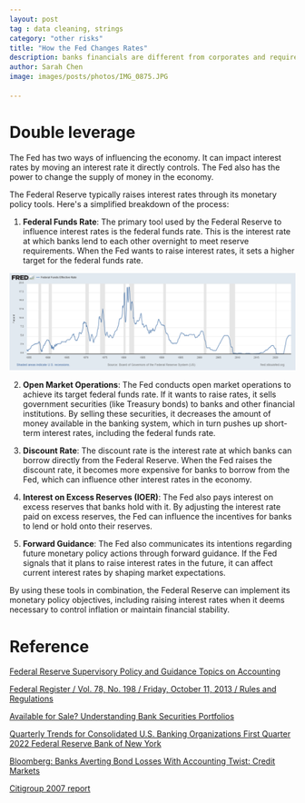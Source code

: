 ```yaml
---
layout: post
tag : data cleaning, strings
category: "other risks"
title: "How the Fed Changes Rates"
description: banks financials are different from corporates and require unique metrics to analyze their risk profiles
author: Sarah Chen
image: images/posts/photos/IMG_0875.JPG

---
```


# Double leverage
The Fed has two ways of influencing the economy. It can impact interest rates by moving an interest rate it directly controls. The Fed also has the power to change the supply of money in the economy.  

The Federal Reserve typically raises interest rates through its monetary policy tools. Here's a simplified breakdown of the process:

1. **Federal Funds Rate**: The primary tool used by the Federal Reserve to influence interest rates is the federal funds rate. This is the interest rate at which banks lend to each other overnight to meet reserve requirements. When the Fed wants to raise interest rates, it sets a higher target for the federal funds rate.

![From mid 1954 to 2024-03-01](..//images/posts/fredgraph.png)

2. **Open Market Operations**: The Fed conducts open market operations to achieve its target federal funds rate. If it wants to raise rates, it sells government securities (like Treasury bonds) to banks and other financial institutions. By selling these securities, it decreases the amount of money available in the banking system, which in turn pushes up short-term interest rates, including the federal funds rate.

3. **Discount Rate**: The discount rate is the interest rate at which banks can borrow directly from the Federal Reserve. When the Fed raises the discount rate, it becomes more expensive for banks to borrow from the Fed, which can influence other interest rates in the economy.

4. **Interest on Excess Reserves (IOER)**: The Fed also pays interest on excess reserves that banks hold with it. By adjusting the interest rate paid on excess reserves, the Fed can influence the incentives for banks to lend or hold onto their reserves.

5. **Forward Guidance**: The Fed also communicates its intentions regarding future monetary policy actions through forward guidance. If the Fed signals that it plans to raise interest rates in the future, it can affect current interest rates by shaping market expectations.

By using these tools in combination, the Federal Reserve can implement its monetary policy objectives, including raising interest rates when it deems necessary to control inflation or maintain financial stability.


# Reference

[Federal Reserve Supervisory Policy and Guidance Topics on Accounting](https://www.federalreserve.gov/supervisionreg/topics/accounting.htm)


[Federal Register / Vol. 78, No. 198 / Friday, October 11, 2013 / Rules and Regulations](https://www.govinfo.gov/content/pkg/FR-2013-10-11/pdf/2013-21653.pdf)

[Available for Sale? Understanding Bank Securities Portfolios](https://libertystreeteconomics.newyorkfed.org/2015/02/available-for-sale-understanding-bank-securities-portfolios/)

[Quarterly Trends for Consolidated U.S. Banking Organizations First Quarter 2022 Federal Reserve Bank of New York](https://www.newyorkfed.org/medialibrary/media/research/banking_research/quarterlytrends2022q1.pdf?la=en)

[Bloomberg: Banks Averting Bond Losses With Accounting Twist: Credit Markets](https://www.bloomberg.com/news/articles/2014-02-26/banks-averting-bond-losses-with-accounting-twist-credit-markets)


[Citigroup 2007 report](https://fcic-static.law.stanford.edu/cdn_media/fcic-docs/2008-02-22%20Citigroup%202007%2010-K.pdf)